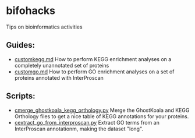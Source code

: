 # bifohacks

Tips on bioinformatics activities

## Guides:
  -  [customkegg.md](https://github.com/charleshefer/bifohacks/blob/main/customkegg.md) How to perform KEGG enrichment analyses on a completely unannotated set of proteins
  -  [customgo.md](https://github.com/charleshefer/bifohacks/blob/main/customkegg.md) How to perform GO enrichment analyses on a set of proteins annotated with InterProscan


## Scripts:
  - [cmerge_ghostkoala_kegg_orthology.py](https://github.com/charleshefer/bifohacks/blob/main/scripts/cmerge_ghostkoala_kegg_orthology.py) Merge the GhostKoala and KEGG Orthology files to get a nice table of KEGG annotations for your proteins.
  - [cextract_go_from_interproscan.py](https://github.com/charleshefer/bifohacks/blob/main/scripts/cextract_go_grom_interproscan.py) Extract GO terms from an InterProscan annotationm, making the dataset "long".
